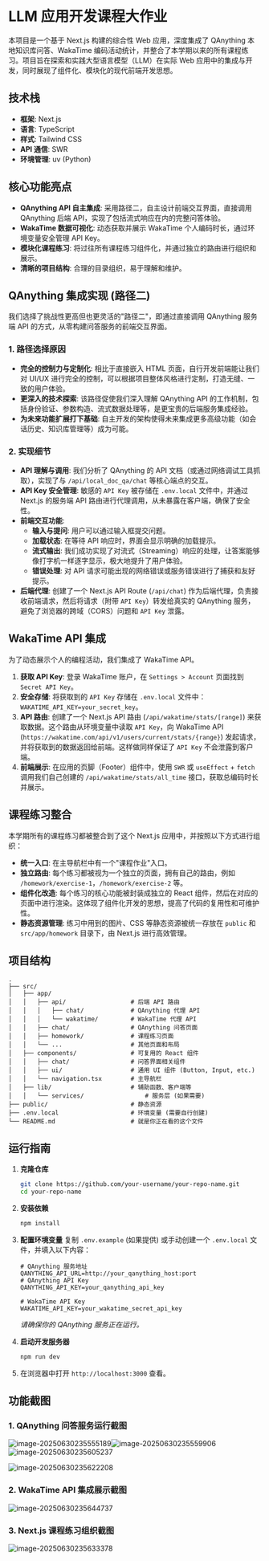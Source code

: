 # LLM 应用开发课程大作业

本项目是一个基于 Next.js 构建的综合性 Web 应用，深度集成了 QAnything 本地知识库问答、WakaTime 编码活动统计，并整合了本学期以来的所有课程练习。项目旨在探索和实践大型语言模型（LLM）在实际 Web 应用中的集成与开发，同时展现了组件化、模块化的现代前端开发思想。

## 技术栈

- **框架**: Next.js
- **语言**: TypeScript
- **样式**: Tailwind CSS
- **API 通信**: SWR
- **环境管理**: uv (Python)

## 核心功能亮点

- **QAnything API 自主集成**: 采用路径二，自主设计前端交互界面，直接调用 QAnything 后端 API，实现了包括流式响应在内的完整问答体验。
- **WakaTime 数据可视化**: 动态获取并展示 WakaTime 个人编码时长，通过环境变量安全管理 API Key。
- **模块化课程练习**: 将过往所有课程练习组件化，并通过独立的路由进行组织和展示。
- **清晰的项目结构**: 合理的目录组织，易于理解和维护。

## QAnything 集成实现 (路径二)

我们选择了挑战性更高但也更灵活的"路径二"，即通过直接调用 QAnything 服务端 API 的方式，从零构建问答服务的前端交互界面。

### 1. 路径选择原因

- **完全的控制力与定制化**: 相比于直接嵌入 HTML 页面，自行开发前端能让我们对 UI/UX 进行完全的控制，可以根据项目整体风格进行定制，打造无缝、一致的用户体验。
- **更深入的技术探索**: 该路径促使我们深入理解 QAnything API 的工作机制，包括身份验证、参数构造、流式数据处理等，是更宝贵的后端服务集成经验。
- **为未来功能扩展打下基础**: 自主开发的架构使得未来集成更多高级功能（如会话历史、知识库管理等）成为可能。

### 2. 实现细节

- **API 理解与调用**: 我们分析了 QAnything 的 API 文档（或通过网络调试工具抓取），实现了与 `/api/local_doc_qa/chat` 等核心端点的交互。
- **API Key 安全管理**: 敏感的 `API Key` 被存储在 `.env.local` 文件中，并通过 Next.js 的服务端 API 路由进行代理调用，从未暴露在客户端，确保了安全性。
- **前端交互功能**:
    - **输入与提问**: 用户可以通过输入框提交问题。
    - **加载状态**: 在等待 API 响应时，界面会显示明确的加载提示。
    - **流式输出**: 我们成功实现了对流式（Streaming）响应的处理，让答案能够像打字机一样逐字显示，极大地提升了用户体验。
    - **错误处理**: 对 API 请求可能出现的网络错误或服务错误进行了捕获和友好提示。
- **后端代理**: 创建了一个 Next.js API Route (`/api/chat`) 作为后端代理，负责接收前端请求，然后将请求（附带 `API Key`）转发给真实的 QAnything 服务，避免了浏览器的跨域（CORS）问题和 `API Key` 泄露。

## WakaTime API 集成

为了动态展示个人的编程活动，我们集成了 WakaTime API。

1.  **获取 API Key**: 登录 WakaTime 账户，在 `Settings > Account` 页面找到 `Secret API Key`。
2.  **安全存储**: 将获取到的 `API Key` 存储在 `.env.local` 文件中：`WAKATIME_API_KEY=your_secret_key`。
3.  **API 路由**: 创建了一个 Next.js API 路由 (`/api/wakatime/stats/[range]`) 来获取数据。这个路由从环境变量中读取 `API Key`，向 WakaTime API (`https://wakatime.com/api/v1/users/current/stats/{range}`) 发起请求，并将获取到的数据返回给前端。这样做同样保证了 `API Key` 不会泄露到客户端。
4.  **前端展示**: 在应用的页脚（Footer）组件中，使用 `SWR` 或 `useEffect` + `fetch` 调用我们自己创建的 `/api/wakatime/stats/all_time` 接口，获取总编码时长并展示。

## 课程练习整合

本学期所有的课程练习都被整合到了这个 Next.js 应用中，并按照以下方式进行组织：

- **统一入口**: 在主导航栏中有一个"课程作业"入口。
- **独立路由**: 每个练习都被视为一个独立的页面，拥有自己的路由，例如 `/homework/exercise-1`，`/homework/exercise-2` 等。
- **组件化改造**: 每个练习的核心功能被封装成独立的 React 组件，然后在对应的页面中进行渲染。这体现了组件化开发的思想，提高了代码的复用性和可维护性。
- **静态资源管理**: 练习中用到的图片、CSS 等静态资源被统一存放在 `public` 和 `src/app/homework` 目录下，由 Next.js 进行高效管理。

## 项目结构

```
.
├── src/
│   ├── app/
│   │   ├── api/                  # 后端 API 路由
│   │   │   ├── chat/             # QAnything 代理 API
│   │   │   └── wakatime/         # WakaTime 代理 API
│   │   ├── chat/                 # QAnything 问答页面
│   │   ├── homework/             # 课程练习页面
│   │   └── ...                   # 其他页面和布局
│   ├── components/               # 可复用的 React 组件
│   │   ├── chat/                 # 问答界面相关组件
│   │   ├── ui/                   # 通用 UI 组件 (Button, Input, etc.)
│   │   └── navigation.tsx        # 主导航栏
│   ├── lib/                      # 辅助函数、客户端等
│   │   └── services/                 # 服务层 (如果需要)
├── public/                       # 静态资源
├── .env.local                    # 环境变量 (需要自行创建)
└── README.md                     # 就是你正在看的这个文件
```

## 运行指南

1.  **克隆仓库**
    ```bash
    git clone https://github.com/your-username/your-repo-name.git
    cd your-repo-name
    ```

2.  **安装依赖**
    ```bash
    npm install
    ```

3.  **配置环境变量**
    复制 `.env.example` (如果提供) 或手动创建一个 `.env.local` 文件，并填入以下内容：

    ```env
    # QAnything 服务地址
    QANYTHING_API_URL=http://your_qanything_host:port
    # QAnything API Key
    QANYTHING_API_KEY=your_qanything_api_key
    
    # WakaTime API Key
    WAKATIME_API_KEY=your_wakatime_secret_api_key
    ```
    *请确保你的 QAnything 服务正在运行。*

4.  **启动开发服务器**
    ```bash
    npm run dev
    ```

5.  在浏览器中打开 `http://localhost:3000` 查看。

## 功能截图

### 1. QAnything 问答服务运行截图

![image-20250630235555189](./assets/image-20250630235555189.png)![image-20250630235559906](./assets/image-20250630235559906.png)![image-20250630235605237](./assets/image-20250630235605237.png)

![image-20250630235622208](./assets/image-20250630235622208.png)

### 2. WakaTime API 集成展示截图

![image-20250630235644737](./assets/image-20250630235644737.png)

### 3. Next.js 课程练习组织截图

![image-20250630235633378](./assets/image-20250630235633378.png)
